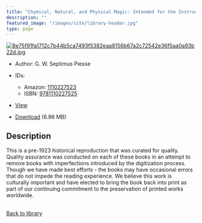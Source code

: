 ```yaml
---
title: "Chymical, Natural, and Physical Magic: Intended for the Instruction and Entertainment of Juveniles During the Holiday Vacation"
description: ""
featured_image: "/images/site/library-header.jpg"
type: page
---
```


<a href="" target="_blank">![8e75f91fa1712c7b44b5ca7493f5382eaa8156b67a2c72542e36f5aa0a93b22d.jpg](/images/library/8e75f91fa1712c7b44b5ca7493f5382eaa8156b67a2c72542e36f5aa0a93b22d.jpg)</a>
* Author: G. W. Septimus Piesse
* IDs:
  * Amazon: <a href="https://www.amazon.com/dp/1110227523" target="_blank">1110227523</a>
  * ISBN: <a href="https://www.worldcat.org/isbn/9781110227525" target="_blank">9781110227525</a>
* <a href="" target="_blank">View</a>

* [Download]() (6.96 MB)

## Description<div>
<p>This is a pre-1923 historical reproduction that was curated for quality. Quality assurance was conducted on each of these books in an attempt to remove books with imperfections introduced by the digitization process. Though we have made best efforts - the books may have occasional errors that do not impede the reading experience. We believe this work is culturally important and have elected to bring the book back into print as part of our continuing commitment to the preservation of printed works worldwide.</p></div>

<br />[Back to library](/library/)
